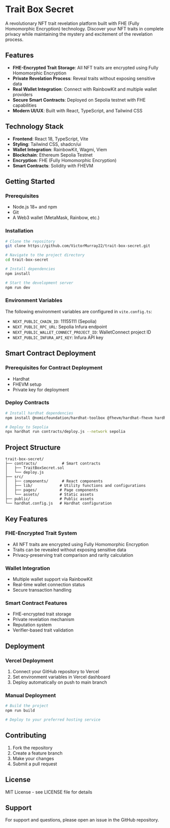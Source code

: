 # Trait Box Secret

A revolutionary NFT trait revelation platform built with FHE (Fully Homomorphic Encryption) technology. Discover your NFT traits in complete privacy while maintaining the mystery and excitement of the revelation process.

## Features

- **FHE-Encrypted Trait Storage**: All NFT traits are encrypted using Fully Homomorphic Encryption
- **Private Revelation Process**: Reveal traits without exposing sensitive data
- **Real Wallet Integration**: Connect with RainbowKit and multiple wallet providers
- **Secure Smart Contracts**: Deployed on Sepolia testnet with FHE capabilities
- **Modern UI/UX**: Built with React, TypeScript, and Tailwind CSS

## Technology Stack

- **Frontend**: React 18, TypeScript, Vite
- **Styling**: Tailwind CSS, shadcn/ui
- **Wallet Integration**: RainbowKit, Wagmi, Viem
- **Blockchain**: Ethereum Sepolia Testnet
- **Encryption**: FHE (Fully Homomorphic Encryption)
- **Smart Contracts**: Solidity with FHEVM

## Getting Started

### Prerequisites

- Node.js 18+ and npm
- Git
- A Web3 wallet (MetaMask, Rainbow, etc.)

### Installation

```bash
# Clone the repository
git clone https://github.com/VictorMurray22/trait-box-secret.git

# Navigate to the project directory
cd trait-box-secret

# Install dependencies
npm install

# Start the development server
npm run dev
```

### Environment Variables

The following environment variables are configured in `vite.config.ts`:

- `NEXT_PUBLIC_CHAIN_ID`: 11155111 (Sepolia)
- `NEXT_PUBLIC_RPC_URL`: Sepolia Infura endpoint
- `NEXT_PUBLIC_WALLET_CONNECT_PROJECT_ID`: WalletConnect project ID
- `NEXT_PUBLIC_INFURA_API_KEY`: Infura API key

## Smart Contract Deployment

### Prerequisites for Contract Deployment

- Hardhat
- FHEVM setup
- Private key for deployment

### Deploy Contracts

```bash
# Install hardhat dependencies
npm install @nomicfoundation/hardhat-toolbox @fhevm/hardhat-fhevm hardhat

# Deploy to Sepolia
npx hardhat run contracts/deploy.js --network sepolia
```

## Project Structure

```
trait-box-secret/
├── contracts/           # Smart contracts
│   ├── TraitBoxSecret.sol
│   └── deploy.js
├── src/
│   ├── components/      # React components
│   ├── lib/            # Utility functions and configurations
│   ├── pages/          # Page components
│   └── assets/         # Static assets
├── public/             # Public assets
└── hardhat.config.js   # Hardhat configuration
```

## Key Features

### FHE-Encrypted Trait System

- All NFT traits are encrypted using Fully Homomorphic Encryption
- Traits can be revealed without exposing sensitive data
- Privacy-preserving trait comparison and rarity calculation

### Wallet Integration

- Multiple wallet support via RainbowKit
- Real-time wallet connection status
- Secure transaction handling

### Smart Contract Features

- FHE-encrypted trait storage
- Private revelation mechanism
- Reputation system
- Verifier-based trait validation

## Deployment

### Vercel Deployment

1. Connect your GitHub repository to Vercel
2. Set environment variables in Vercel dashboard
3. Deploy automatically on push to main branch

### Manual Deployment

```bash
# Build the project
npm run build

# Deploy to your preferred hosting service
```

## Contributing

1. Fork the repository
2. Create a feature branch
3. Make your changes
4. Submit a pull request

## License

MIT License - see LICENSE file for details

## Support

For support and questions, please open an issue in the GitHub repository.
